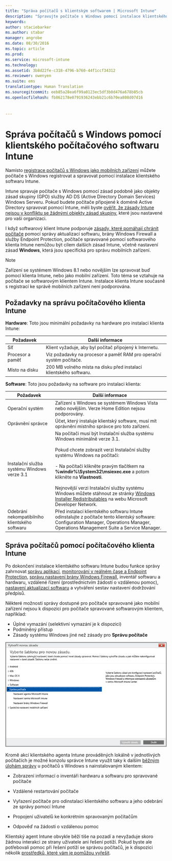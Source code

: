 ```yaml
---
title: "Správa počítačů s klientským softwarem | Microsoft Intune"
description: "Spravujte počítače s Windows pomocí instalace klientského softwaru Intune."
keywords: 
author: staciebarker
ms.author: stabar
manager: angrobe
ms.date: 08/30/2016
ms.topic: article
ms.prod: 
ms.service: microsoft-intune
ms.technology: 
ms.assetid: 3b8d22fe-c318-4796-b760-44f1ccf34312
ms.reviewer: owenyen
ms.suite: ems
translationtype: Human Translation
ms.sourcegitcommit: eeb85a28ea6f99a0123ec5df3b0d476a678b85cb
ms.openlocfilehash: fb862178e0791936243ebb21c6b70ea808d07d16


---
```


# <a name="manage-windows-pcs-with-intune-pc-client-software"></a>Správa počítačů s Windows pomocí klientského počítačového softwaru Intune
Namísto [registrace počítačů s Windows jako mobilních zařízení](set-up-windows-device-management-with-microsoft-intune.md) můžete počítače s Windows registrovat a spravovat pomocí instalace klientského softwaru Intune.

Intune spravuje počítače s Windows pomocí zásad podobně jako objekty zásad skupiny (GPO) služby AD DS (Active Directory Domain Services) Windows Serveru. Pokud budete počítače připojené k doméně Active Directory spravovat pomocí Intune, měli byste [ověřit, že zásady Intune nejsou v konfliktu se žádnými objekty zásad skupiny](resolve-gpo-and-microsoft-intune-policy-conflicts.md), které jsou nastavené pro vaši organizaci.

I když softwarový klient Intune podporuje [zásady, které pomáhají chránit počítače](policies-to-protect-windows-pcs-in-microsoft-intune.md) pomocí správy aktualizací softwaru, brány Windows Firewall a služby Endpoint Protection, počítače spravované pomocí softwarového klienta Intune nemůžou být cílem dalších zásad Intune, včetně nastavení zásad **Windows**, která jsou specifická pro správu mobilních zařízení.

> [!NOTE]
> Zařízení se systémem Windows 8.1 nebo novějším lze spravovat buď pomocí klienta Intune, nebo jako mobilní zařízení. Toto téma se vztahuje na počítače se softwarovým klientem Intune. Instalace klienta Intune současně s registrací ke správě mobilních zařízení není podporována.

## <a name="requirements-for-intune-pc-client-management"></a>Požadavky na správu počítačového klienta Intune

**Hardware**: Toto jsou minimální požadavky na hardware pro instalaci klienta Intune:

|Požadavek|Další informace|
|---------------|--------------------|
|Síť|Klient vyžaduje, aby byl počítač připojený k Internetu.|
|Procesor a paměť|Viz požadavky na procesor a paměť RAM pro operační systém počítače.|
|Místo na disku|200 MB volného místa na disku před instalací klientského softwaru.|

**Software**: Toto jsou požadavky na software pro instalaci klienta:

|Požadavek|Další informace|
|---------------|--------------------|
|Operační systém | Zařízení s Windows se systémem Windows Vista nebo novějším. Verze Home Edition nejsou podporovány.|
|Oprávnění správce|Účet, který instaluje klientský software, musí mít oprávnění místního správce pro toto zařízení.|
|Instalační služba systému Windows verze 3.1|Na počítači musí být Instalační služba systému Windows minimálně verze 3.1.<br /><br />Pokud chcete zobrazit verzi Instalační služby systému Windows na počítači:<br /><br />-   Na počítači klikněte pravým tlačítkem na **%windir%\System32\msiexec.exe** a potom klikněte na **Vlastnosti**.<br /><br />Nejnovější verzi Instalační služby systému Windows můžete stáhnout ze stránky [Windows Installer Redistributables](http://go.microsoft.com/fwlink/?LinkID=234258) na webu Microsoft Developer Network.|
|Odebrání nekompatibilního klientského softwaru|Před instalací klientského softwaru Intune odinstalujte z počítače tento klientský software: Configuration Manager, Operations Manager, Operations Management Suite a Service Manager.|

## <a name="computer-management-with-the-intune-computer-client"></a>Správa počítačů pomocí počítačového klienta Intune
Po dokončení instalace klientského softwaru Intune budou funkce správy zahrnovat [správu aplikací](deploy-apps-in-microsoft-intune.md), [monitorování v reálném čase a Endpoint Protection](help-secure-windows-pcs-with-endpoint-protection-for-microsoft-intune.md), [správu nastavení brány Windows Firewall](help-protect-windows-pcs-using-windows-firewall-policies-in-microsoft-intune.md), inventář softwaru a hardwaru, vzdálené řízení (prostřednictvím žádostí o vzdálenou pomoc), [nastavení aktualizací softwaru](keep-windows-pcs-up-to-date-with-software-updates-in-microsoft-intune.md) a vytváření sestav nastavení dodržování předpisů.

Některé možnosti správy dostupné pro počítače spravované jako mobilní zařízení nejsou k dispozici pro počítače spravované softwarovým klientem, například:

-   Úplné vymazání (selektivní vymazání je k dispozici)
-   Podmíněný přístup
-   Zásady systému Windows jiné než zásady pro **Správu počítače**

![Šablony zásad pro počítače s Windows](../media/pc_policy_template.png)

Kromě akcí klientského agenta Intune prováděných lokálně v jednotlivých počítačích je možné konzolu správce Intune využít taky k dalším [běžným úlohám správy](common-windows-pc-management-tasks-with-the-microsoft-intune-computer-client.md) u počítačů s Windows s nainstalovaným klientem:

-   Zobrazení informací o inventáři hardwaru a softwaru pro spravované počítače

-   Vzdálené restartování počítače

-   Vyřazení počítače pro odinstalaci klientského softwaru a jeho odebrání ze správy pomocí Intune

-   Propojení uživatelů ke konkrétním spravovaným počítačům

-   Odpověď na žádosti o vzdálenou pomoc

Klientský agent Intune obvykle běží tiše na pozadí a nevyžaduje skoro žádnou interakci ze strany uživatele ani řešení potíží. Pokud byste ale potřebovali pomoc při řešení potíží se správou počítačů, je k dispozici několik [prostředků, které vám je pomůžou vyřešit](/intune/troubleshoot/troubleshoot-client-setup-in-microsoft-intune).



<!--HONumber=Nov16_HO1-->


